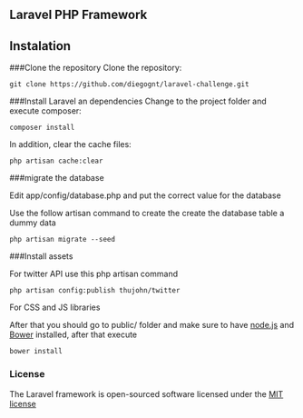 ## Laravel PHP Framework

## Instalation

###Clone the repository
Clone the repository:
  
    git clone https://github.com/diegognt/laravel-challenge.git
    
    
###Install Laravel an dependencies
Change to the project folder and execute composer:

    composer install

In addition, clear the cache files:

    php artisan cache:clear
        
###migrate the database

Edit app/config/database.php and put the correct value for the database

Use the follow artisan command to create the create the database table a dummy data
    
    php artisan migrate --seed
        
     

###Install assets

For twitter API use this php artisan command

    php artisan config:publish thujohn/twitter

For CSS and JS libraries

After that you should go to public/ folder and make sure to have [node.js](http://nodejs.org/) and [Bower](http://bower.io/#install-bower) installed, after that execute

    bower install

### License

The Laravel framework is open-sourced software licensed under the [MIT license](http://opensource.org/licenses/MIT)
